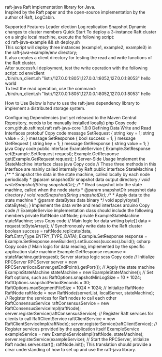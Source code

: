 raft-java
Raft implementation library for Java.<br>
Inspired by the Raft paper and the open-source implementation by the author of Raft, LogCabin.

Supported Features
Leader election
Log replication
Snapshot
Dynamic changes to cluster members
Quick Start
To deploy a 3-instance Raft cluster on a single local machine, execute the following script:<br>
cd raft-java-example && sh deploy.sh <br>
This script will deploy three instances (example1, example2, example3) in the raft-java-example/env directory;<br>
It also creates a client directory for testing the read and write functions of the Raft cluster.<br>
After successful deployment, test the write operation with the following script:
cd env/client <br>
./bin/run_client.sh "list://127.0.0.1:8051,127.0.0.1:8052,127.0.0.1:8053" hello world <br>
To test the read operation, use the command:<br>
./bin/run_client.sh "list://127.0.0.1:8051,127.0.0.1:8052,127.0.0.1:8053" hello

How to Use
Below is how to use the raft-java dependency library to implement a distributed storage system.

Configuring Dependencies (not yet released to the Maven Central Repository, needs to be manually installed locally)
php
Copy code
<dependency>
    <groupId>com.github.raftimpl.raft</groupId>
    <artifactId>raft-java-core</artifactId>
    <version>1.9.0</version>
</dependency>
Defining Data Write and Read Interfaces
protobuf
Copy code
message SetRequest {
    string key = 1;
    string value = 2;
}
message SetResponse {
    bool success = 1;
}
message GetRequest {
    string key = 1;
}
message GetResponse {
    string value = 1;
}
java
Copy code
public interface ExampleService {
    Example.SetResponse set(Example.SetRequest request);
    Example.GetResponse get(Example.GetRequest request);
}
Server-Side Usage
Implement the StateMachine interface class
java
Copy code
// These three methods in this interface are mainly called internally by Raft
public interface StateMachine {
    /**
     * Snapshot the data in the state machine, called locally by each node periodically
     * @param snapshotDir snapshot data output directory
     */
    void writeSnapshot(String snapshotDir);
    /**
     * Read snapshot into the state machine, called when the node starts
     * @param snapshotDir snapshot data directory
     */
    void readSnapshot(String snapshotDir);
    /**
     * Apply data to the state machine
     * @param dataBytes data binary
     */
    void apply(byte[] dataBytes);
}
Implement the data write and read interfaces
arduino
Copy code
// ExampleService implementation class should include the following members
private RaftNode raftNode;
private ExampleStateMachine stateMachine;
scss
Copy code
// Main logic for data writing
byte[] data = request.toByteArray();
// Synchronously write data to the Raft cluster
boolean success = raftNode.replicate(data, Raft.EntryType.ENTRY_TYPE_DATA);
Example.SetResponse response = Example.SetResponse.newBuilder().setSuccess(success).build();
csharp
Copy code
// Main logic for data reading, implemented by the specific application state machine
Example.GetResponse response = stateMachine.get(request);
Server startup logic
scss
Copy code
// Initialize RPCServer
RPCServer server = new RPCServer(localServer.getEndPoint().getPort());
// Apply the state machine
ExampleStateMachine stateMachine = new ExampleStateMachine();
// Set Raft options, such as:
RaftOptions.snapshotMinLogSize = 10 * 1024;
RaftOptions.snapshotPeriodSeconds = 30;
RaftOptions.maxSegmentFileSize = 1024 * 1024;
// Initialize RaftNode
RaftNode raftNode = new RaftNode(serverList, localServer, stateMachine);
// Register the services for Raft nodes to call each other
RaftConsensusService raftConsensusService = new RaftConsensusServiceImpl(raftNode);
server.registerService(raftConsensusService);
// Register Raft services for clients to call
RaftClientService raftClientService = new RaftClientServiceImpl(raftNode);
server.registerService(raftClientService);
// Register services provided by the application itself
ExampleService exampleService = new ExampleServiceImpl(raftNode, stateMachine);
server.registerService(exampleService);
// Start the RPCServer, initialize Raft nodes
server.start();
raftNode.init();
This translation should provide a clear understanding of how to set up and use the raft-java library.